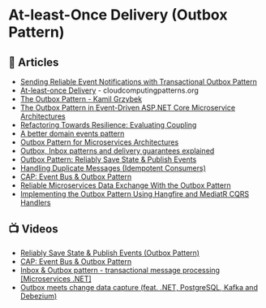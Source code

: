 # At-least-Once Delivery (Outbox Pattern)

## 📕 Articles
- [Sending Reliable Event Notifications with Transactional Outbox Pattern](https://medium.com/event-driven-utopia/sending-reliable-event-notifications-with-transactional-outbox-pattern-7a7c69158d1b)
- [At-least-once Delivery](https://www.cloudcomputingpatterns.org/at_least_once_delivery/) - cloudcomputingpatterns.org
- [The Outbox Pattern - Kamil Grzybek](http://www.kamilgrzybek.com/design/the-outbox-pattern/) 
- [The Outbox Pattern in Event-Driven ASP.NET Core Microservice Architectures](https://itnext.io/the-outbox-pattern-in-event-driven-asp-net-core-microservice-architectures-10b8d9923885)
- [Refactoring Towards Resilience: Evaluating Coupling](https://jimmybogard.com/refactoring-towards-resilience-evaluating-coupling/)
- [A better domain events pattern](https://lostechies.com/jimmybogard/2014/05/13/a-better-domain-events-pattern/)
- [Outbox Pattern for Microservices Architectures](https://medium.com/design-microservices-architecture-with-patterns/outbox-pattern-for-microservices-architectures-1b8648dfaa27)
- [Outbox, Inbox patterns and delivery guarantees explained](https://event-driven.io/en/outbox_inbox_patterns_and_delivery_guarantees_explained/)
- [Outbox Pattern: Reliably Save State & Publish Events](https://codeopinion.com/outbox-pattern-reliably-save-state-publish-events/)
- [Handling Duplicate Messages (Idempotent Consumers)](https://codeopinion.com/handling-duplicate-messages-idempotent-consumers/)
- [CAP: Event Bus & Outbox Pattern](https://codeopinion.com/cap-event-bus-outbox-pattern/)
- [Reliable Microservices Data Exchange With the Outbox Pattern](https://debezium.io/blog/2019/02/19/reliable-microservices-data-exchange-with-the-outbox-pattern/)
- [Implementing the Outbox Pattern Using Hangfire and MediatR CQRS Handlers](https://www.fusonic.net/en/blog/cqrs-outbox-with-hangfire)

## 📺 Videos
- [Reliably Save State & Publish Events (Outbox Pattern)](https://www.youtube.com/watch?v=u8fOnxAxKHk)
- [CAP: Event Bus & Outbox Pattern](https://www.youtube.com/watch?v=dnhPzILvgeo)
- [Inbox & Outbox pattern - transactional message processing [Microservices .NET]](https://www.youtube.com/watch?v=ebyR5RPKciw)
- [Outbox meets change data capture (feat. .NET, PostgreSQL, Kafka and Debezium)](https://www.youtube.com/watch?v=WcmLvoxs9ps)